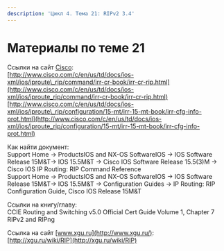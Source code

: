 ```yaml
---
description: 'Цикл 4. Тема 21: RIPv2 3.4'
---
```


# Материалы по теме 21

Ссылки на сайт [Cisco](http://www.cisco.com/):  
[http://www.cisco.com/c/en/us/td/docs/ios-xml/ios/iproute\_rip/command/irr-cr-book/irr-cr-rip.html](http://www.cisco.com/c/en/us/td/docs/ios-xml/ios/iproute_rip/command/irr-cr-book/irr-cr-rip.html)  
[http://www.cisco.com/c/en/us/td/docs/ios-xml/ios/iproute\_rip/configuration/15-mt/irr-15-mt-book/irr-cfg-info-prot.html](http://www.cisco.com/c/en/us/td/docs/ios-xml/ios/iproute_rip/configuration/15-mt/irr-15-mt-book/irr-cfg-info-prot.html)

Как найти документ:  
Support Home → ProductsIOS and NX-OS SoftwareIOS → IOS Software Release 15M&T→ IOS 15.5M&T → Cisco IOS Software Release 15.5\(3\)M → Cisco IOS IP Routing: RIP Command Reference  
Support Home → ProductsIOS and NX-OS SoftwareIOS → IOS Software Release 15M&T→ IOS 15.5M&T → Configuration Guides → IP Routing: RIP Configuration Guide, Cisco IOS Release 15M&T

Ссылки на книгу/главу:  
CCIE Routing and Switching v5.0 Official Cert Guide Volume 1, Chapter 7 RIPv2 and RIPng

Ссылка на сайт [www.xgu.ru](http://www.xgu.ru/):  
[http://xgu.ru/wiki/RIP](http://xgu.ru/wiki/RIP)

